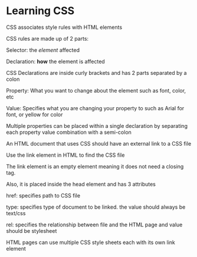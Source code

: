 # Learning CSS

CSS associates style rules with HTML elements

CSS rules are made up of 2 parts:

Selector: the *element* affected

Declaration: **how** the element is affected

CSS Declarations are inside curly brackets and has 2 parts separated by a colon

Property: What you want to change about the element such as font, color, etc

Value: Specifies what you are changing your property to such as Arial for font, or yellow for color

Multiple properties can be placed within a single declaration by separating each property value combination with a semi-colon

An HTML document that uses CSS should have an external link to a CSS file

Use the link element in HTML to find the CSS file

The link element is an empty element meaning it does not need a closing tag.

Also, it is placed inside the head element and has 3 attributes

href: specifies path to CSS file

type: specifies type of document to be linked. the value should always be text/css

rel: specifies the relationship between file and the HTML page and value should be stylesheet

HTML pages can use multiple CSS style sheets each with its own link element

